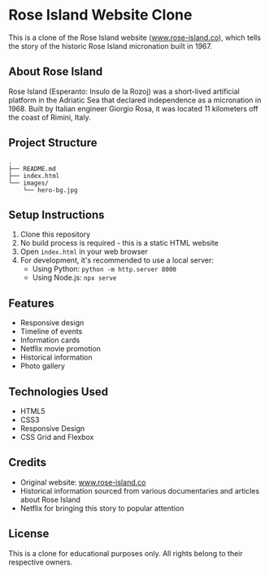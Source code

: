 # Rose Island Website Clone

This is a clone of the Rose Island website (www.rose-island.co), which tells the story of the historic Rose Island micronation built in 1967.

## About Rose Island

Rose Island (Esperanto: Insulo de la Rozoj) was a short-lived artificial platform in the Adriatic Sea that declared independence as a micronation in 1968. Built by Italian engineer Giorgio Rosa, it was located 11 kilometers off the coast of Rimini, Italy.

## Project Structure

```
.
├── README.md
├── index.html
└── images/
    └── hero-bg.jpg
```

## Setup Instructions

1. Clone this repository
2. No build process is required - this is a static HTML website
3. Open `index.html` in your web browser
4. For development, it's recommended to use a local server:
   - Using Python: `python -m http.server 8000`
   - Using Node.js: `npx serve`

## Features

- Responsive design
- Timeline of events
- Information cards
- Netflix movie promotion
- Historical information
- Photo gallery

## Technologies Used

- HTML5
- CSS3
- Responsive Design
- CSS Grid and Flexbox

## Credits

- Original website: www.rose-island.co
- Historical information sourced from various documentaries and articles about Rose Island
- Netflix for bringing this story to popular attention

## License

This is a clone for educational purposes only. All rights belong to their respective owners. 